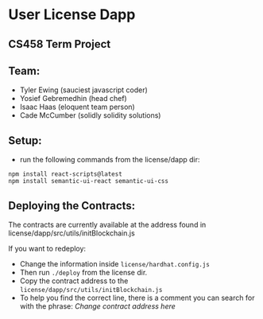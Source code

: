 # User License Dapp
## CS458 Term Project
## Team: 	
* Tyler Ewing (sauciest javascript coder)
* Yosief Gebremedhin (head chef)
* Isaac Haas (eloquent team person)
* Cade McCumber (solidly solidity solutions)


## Setup:


* run the following commands from the license/dapp dir:
```
npm install react-scripts@latest
npm install semantic-ui-react semantic-ui-css
```

## Deploying the Contracts:

The contracts are currently available at the address found in license/dapp/src/utils/initBlockchain.js


If you want to redeploy:
* Change the information inside `license/hardhat.config.js`
* Then run  `./deploy` from the license dir.
* Copy the contract address to the `license/dapp/src/utils/initBlockchain.js`
* To help you find the correct line, there is a comment you can search for with the phrase: *Change contract address here*

